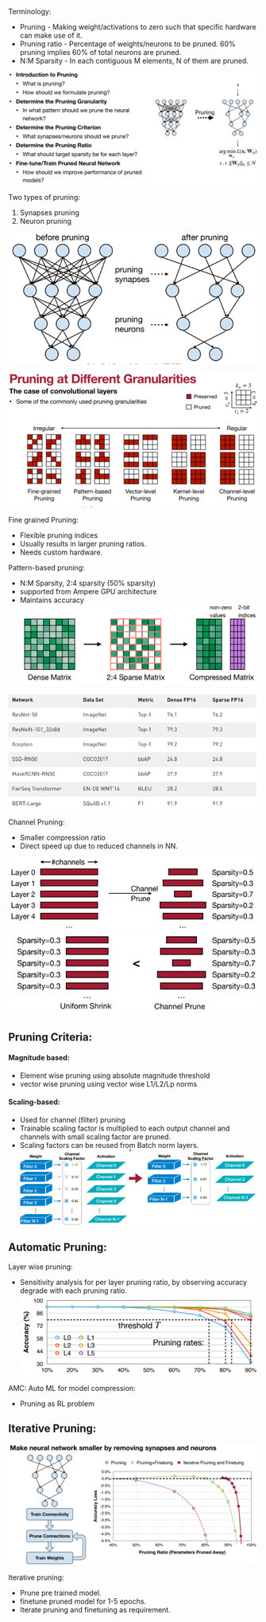 Terminology:
- Pruning - Making weight/activations to zero such that specific hardware can make use of it.
- Pruning ratio - Percentage of weights/neurons to be pruned. 60% pruning implies 60% of total neurons are pruned.
- N:M Sparsity - In each contiguous M elements, N of them are pruned.

![](attachments/Pasted%20image%2020240704110201.png)

Two types of pruning:
1. Synapses pruning
2. Neuron pruning

![](attachments/Pasted%20image%2020240704105958.png)



![](attachments/Pasted%20image%2020240704110219.png)

Fine grained Pruning:
- Flexible pruning indices
- Usually results in larger pruning ratios.
- Needs custom hardware.

Pattern-based pruning:
- N:M Sparsity, 2:4 sparsity (50% sparsity)
- supported from Ampere GPU architecture
- Maintains accuracy
![](attachments/Pasted%20image%2020240704125201.png)

![](attachments/Pasted%20image%2020240704125326.png)

Channel Pruning:
- Smaller compression ratio
- Direct speed up due to reduced channels in NN.

![](attachments/Pasted%20image%2020240704125646.png)
![](attachments/Pasted%20image%2020240704125721.png)

## Pruning Criteria:

#### Magnitude based:
- Element wise pruning using absolute magnitude threshold
- vector wise pruning using vector wise L1/L2/Lp norms

#### Scaling-based:
- Used for channel (filter) pruning
- Trainable scaling factor is multiplied to each output channel and channels with small scaling factor are pruned.
- Scaling factors can be reused from Batch norm layers.
![](attachments/Pasted%20image%2020240704130512.png)


## Automatic Pruning:

Layer wise pruning:
- Sensitivity analysis for per layer pruning ratio, by observing accuracy degrade with each pruning ratio.
![](attachments/Pasted%20image%2020240704151409.png)

AMC: Auto ML for model compression:
- Pruning as RL problem


## Iterative Pruning:

![](attachments/Pasted%20image%2020240704110036.png)

Iterative pruning:
- Prune pre trained model.
- finetune pruned model for 1-5 epochs.
- Iterate pruning and finetuning as requirement.